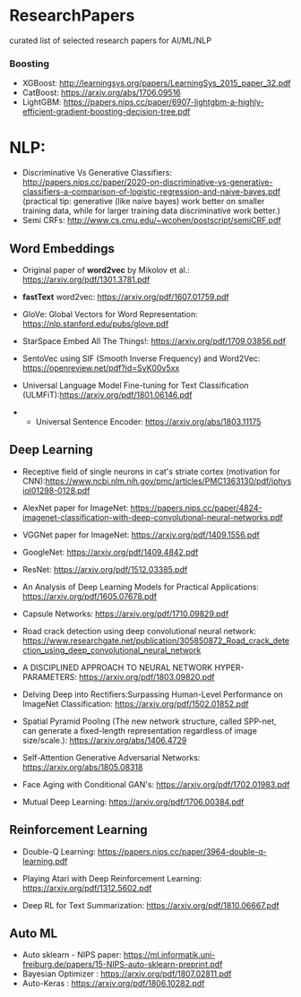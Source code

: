 # ResearchPapers
curated list of selected research papers for AI/ML/NLP

### Boosting

* XGBoost: http://learningsys.org/papers/LearningSys_2015_paper_32.pdf
* CatBoost: https://arxiv.org/abs/1706.09516
* LightGBM: https://papers.nips.cc/paper/6907-lightgbm-a-highly-efficient-gradient-boosting-decision-tree.pdf

# NLP:

* Discriminative Vs Generative Classifiers: http://papers.nips.cc/paper/2020-on-discriminative-vs-generative-classifiers-a-comparison-of-logistic-regression-and-naive-bayes.pdf
(practical tip: generative (like naive bayes) work better on smaller training data, while for larger training data discriminative work better.)
* Semi CRFs: http://www.cs.cmu.edu/~wcohen/postscript/semiCRF.pdf


## Word Embeddings
* Original paper of **word2vec** by Mikolov et al.: https://arxiv.org/pdf/1301.3781.pdf
* **fastText** word2vec: https://arxiv.org/pdf/1607.01759.pdf
* GloVe: Global Vectors for Word Representation: https://nlp.stanford.edu/pubs/glove.pdf
* StarSpace Embed All The Things!: https://arxiv.org/pdf/1709.03856.pdf

* SentoVec using SIF (Smooth Inverse Frequency) and Word2Vec: https://openreview.net/pdf?id=SyK00v5xx

* Universal Language Model Fine-tuning for Text Classification (ULMFiT):https://arxiv.org/pdf/1801.06146.pdf
* * Universal Sentence Encoder: https://arxiv.org/abs/1803.11175

## Deep Learning

* Receptive field of single neurons in cat's striate cortex (motivation for CNN):https://www.ncbi.nlm.nih.gov/pmc/articles/PMC1363130/pdf/jphysiol01298-0128.pdf
* AlexNet paper for ImageNet: https://papers.nips.cc/paper/4824-imagenet-classification-with-deep-convolutional-neural-networks.pdf
* VGGNet paper for ImageNet: https://arxiv.org/pdf/1409.1556.pdf
* GoogleNet: https://arxiv.org/pdf/1409.4842.pdf
* ResNet: https://arxiv.org/pdf/1512.03385.pdf
* An Analysis of Deep Learning Models for Practical Applications: https://arxiv.org/pdf/1605.07678.pdf
* Capsule Networks: https://arxiv.org/pdf/1710.09829.pdf
* Road crack detection using deep convolutional neural network: https://www.researchgate.net/publication/305850872_Road_crack_detection_using_deep_convolutional_neural_network

* A DISCIPLINED APPROACH TO NEURAL NETWORK HYPER-PARAMETERS: https://arxiv.org/pdf/1803.09820.pdf
* Delving Deep into Rectifiers:Surpassing Human-Level Performance on ImageNet Classification: https://arxiv.org/pdf/1502.01852.pdf

* Spatial Pyramid Pooling (The new network structure, called SPP-net, can generate a fixed-length representation regardless of image size/scale.): https://arxiv.org/abs/1406.4729

* Self-Attention Generative Adversarial Networks: https://arxiv.org/abs/1805.08318

* Face Aging with Conditional GAN's: https://arxiv.org/pdf/1702.01983.pdf

* Mutual Deep Learning: https://arxiv.org/pdf/1706.00384.pdf 

## Reinforcement Learning

* Double-Q Learning: https://papers.nips.cc/paper/3964-double-q-learning.pdf
* Playing Atari with Deep Reinforcement Learning: https://arxiv.org/pdf/1312.5602.pdf

* Deep RL for Text Summarization: https://arxiv.org/pdf/1810.06667.pdf

## Auto ML

* Auto sklearn - NIPS paper: https://ml.informatik.uni-freiburg.de/papers/15-NIPS-auto-sklearn-preprint.pdf
* Bayesian Optimizer : https://arxiv.org/pdf/1807.02811.pdf
* Auto-Keras : https://arxiv.org/pdf/1806.10282.pdf
